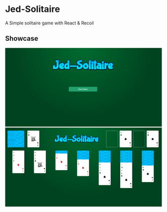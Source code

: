 # **Jed-Solitaire**

A Simple solitaire game with React & Recoil

## Showcase

![Lobby](./Readme/lobby.png)
![Game](./Readme/game.png)
